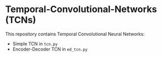 # Temporal-Convolutional-Networks (TCNs)

This repository contains Temporal Convolutional Neural Networks:
* Simple TCN in ```tcn.py```
* Encoder-Decoder TCN in ```ed_tcn.py```

